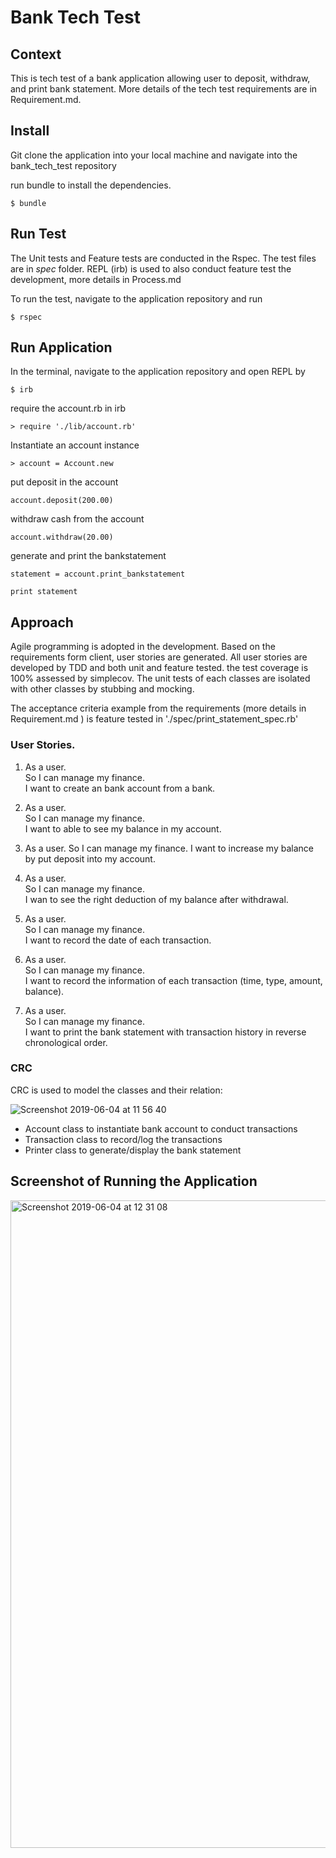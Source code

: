 # Bank Tech Test

## Context
This is tech test of a bank application allowing user to deposit, withdraw, and print bank statement. More details  of the tech test requirements are in Requirement.md.


## Install
Git clone the application into your local machine and navigate into the bank_tech_test repository

run bundle to install the dependencies.

```
$ bundle
```

## Run Test

The Unit tests and Feature tests are conducted in the Rspec. The test files are in *spec* folder.
REPL (irb) is used to also conduct feature test the development, more details in Process.md

To run the test, navigate to the application repository and  run

```
$ rspec
```

## Run Application

In the terminal, navigate to the application repository and open REPL by

```
$ irb
```

require the account.rb in irb

```
> require './lib/account.rb'
```

Instantiate an account instance

```
> account = Account.new
```

put deposit in the account

```
account.deposit(200.00)
```

withdraw cash from the account

```
account.withdraw(20.00)
```

generate and print the bankstatement

```
statement = account.print_bankstatement
```

```
print statement
```

## Approach
Agile programming is adopted in the development. Based on the requirements form client, user stories are generated. All user stories are developed by TDD and both unit and feature tested. the test coverage is 100% assessed by simplecov. The unit tests of each classes are isolated with other classes by stubbing and mocking.

The acceptance criteria example from the requirements (more details in Requirement.md ) is feature tested in  './spec/print_statement_spec.rb'

### User Stories.   
1. As a user.    
So I can manage my finance.    
I want to create an bank account from a bank.    

2. As a user.  
So I can manage my finance.  
I want to able to see my balance in my account.  

3. As a user.
So I can manage my finance.
I want to increase my balance by put deposit into my account.

4. As a user.  
So I can manage my finance.  
I wan to see the right deduction of my balance after withdrawal.  

5. As a user.  
So I can manage my finance.  
I want to record the date of each transaction.  

6. As a user.  
So I can manage my finance.  
I want to record the information of each transaction (time, type, amount, balance).  

7. As a user.  
So I can manage my finance.  
I want to print the bank statement with transaction history in reverse chronological order.  


### CRC

CRC is used to model the classes and their relation:

![Screenshot 2019-06-04 at 11 56 40](https://user-images.githubusercontent.com/47269063/58874140-e4fa5f80-86bf-11e9-8adf-73c067097eaf.png)

* Account class to instantiate bank account to conduct transactions
* Transaction class to  record/log the transactions
* Printer class to generate/display the bank statement

## Screenshot of Running the Application
<img width="1036" alt="Screenshot 2019-06-04 at 12 31 08" src="https://user-images.githubusercontent.com/47269063/58875990-c9de1e80-86c4-11e9-980f-2d6dfa06d67b.png">

